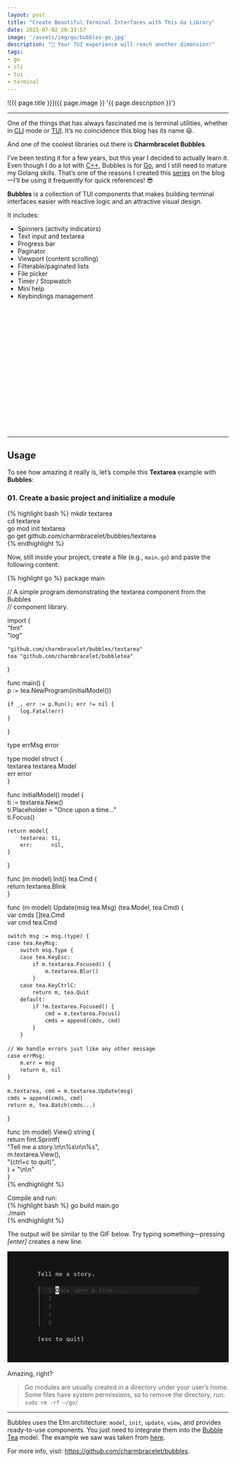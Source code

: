 ```yaml
---
layout: post
title: "Create Beautiful Terminal Interfaces with This Go Library"
date: 2025-07-02 20:33:57
image: '/assets/img/go/bubbles-go.jpg'
description: "🫧 Your TUI experience will reach another dimension!"
tags:
- go
- cli
- tui
- terminal
---
```


![{{ page.title }}]({{ page.image }} '{{ page.description }}')

---  

One of the things that has always fascinated me is terminal utilities, whether in [CLI](https://terminalroot.com/tags#cli) mode or [TUI](https://terminalroot.com/tags#tui). It’s no coincidence this blog has its name 😃.  

And one of the coolest libraries out there is **Charmbracelet Bubbles**.  

I’ve been testing it for a few years, but this year I decided to actually learn it. Even though I do a lot with [C++](https://terminalroot.com/tags#cpp), Bubbles is for [Go](https://terminalroot.com/tags#go), and I still need to mature my Golang skills. That’s one of the reasons I created this [series](https://terminalroot.com.br/tags#series-go) on the blog—I’ll be using it frequently for quick references! 😎  

**Bubbles** is a collection of TUI components that makes building terminal interfaces easier with reactive logic and an attractive visual design.  

It includes:  

* Spinners (activity indicators)  
* Text input and textarea  
* Progress bar  
* Paginator  
* Viewport (content scrolling)  
* Filterable/paginated lists  
* File picker  
* Timer / Stopwatch  
* Mini help  
* Keybindings management  


<!-- SQUARE - GAMES ROOT -->
<script async src="//pagead2.googlesyndication.com/pagead/js/adsbygoogle.js"></script>
<ins class="adsbygoogle"
style="display:inline-block;width:336px;height:280px"
data-ad-client="ca-pub-2838251107855362"
data-ad-slot="5351066970"></ins>
<script>
(adsbygoogle = window.adsbygoogle || []).push({});
</script>

---  

## Usage  
To see how amazing it really is, let’s compile this **Textarea** example with **Bubbles**:  

### 01. Create a basic project and initialize a module  
{% highlight bash %}
mkdir textarea  
cd textarea  
go mod init textarea  
go get github.com/charmbracelet/bubbles/textarea  
{% endhighlight %}

Now, still inside your project, create a file (e.g., `main.go`) and paste the following content:  

{% highlight go %}
package main  

// A simple program demonstrating the textarea component from the Bubbles  
// component library.  

import (  
	"fmt"  
	"log"  

	"github.com/charmbracelet/bubbles/textarea"  
	tea "github.com/charmbracelet/bubbletea"  
)  

func main() {  
	p := tea.NewProgram(initialModel())  

	if _, err := p.Run(); err != nil {  
		log.Fatal(err)  
	}  
}  

type errMsg error  

type model struct {  
	textarea textarea.Model  
	err      error  
}  

func initialModel() model {  
	ti := textarea.New()  
	ti.Placeholder = "Once upon a time..."  
	ti.Focus()  

	return model{  
		textarea: ti,  
		err:      nil,  
	}  
}  

func (m model) Init() tea.Cmd {  
	return textarea.Blink  
}  

func (m model) Update(msg tea.Msg) (tea.Model, tea.Cmd) {  
	var cmds []tea.Cmd  
	var cmd tea.Cmd  

	switch msg := msg.(type) {  
	case tea.KeyMsg:  
		switch msg.Type {  
		case tea.KeyEsc:  
			if m.textarea.Focused() {  
				m.textarea.Blur()  
			}  
		case tea.KeyCtrlC:  
			return m, tea.Quit  
		default:  
			if !m.textarea.Focused() {  
				cmd = m.textarea.Focus()  
				cmds = append(cmds, cmd)  
			}  
		}  

	// We handle errors just like any other message  
	case errMsg:  
		m.err = msg  
		return m, nil  
	}  

	m.textarea, cmd = m.textarea.Update(msg)  
	cmds = append(cmds, cmd)  
	return m, tea.Batch(cmds...)  
}  

func (m model) View() string {  
	return fmt.Sprintf(  
		"Tell me a story.\n\n%s\n\n%s",  
		m.textarea.View(),  
		"(ctrl+c to quit)",  
	) + "\n\n"  
}  
{% endhighlight %}

Compile and run:  
{% highlight bash %}
go build main.go  
./main  
{% endhighlight %}

The output will be similar to the GIF below. Try typing something—pressing *[enter]* creates a new line.  

![Textarea Charmbracelet Bubbles](/assets/img/go/bubbles-go.gif)  

Amazing, right?  

> Go modules are usually created in a directory under your user’s home. Some files have system permissions, so to remove the directory, run:  
> `sudo rm -rf ~/go/`  

---  

Bubbles uses the Elm architecture: `model`, `init`, `update`, `view`, and provides ready-to-use components. You just need to integrate them into the [Bubble Tea](https://github.com/charmbracelet/bubbletea) model. The example we saw was taken from [here](https://github.com/charmbracelet/bubbletea/blob/main/examples/textarea/main.go).  

For more info, visit: <https://github.com/charmbracelet/bubbles>.  

